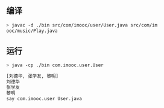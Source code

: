 ## 编译

```bash
> javac -d ./bin src/com/imooc/user/User.java src/com/im
ooc/music/Play.java
```

## 运行

```bash
> java -cp ./bin com.imooc.user.User

[刘德华, 张学友, 黎明]
刘德华
张学友
黎明
say com.imooc.user User.java

```